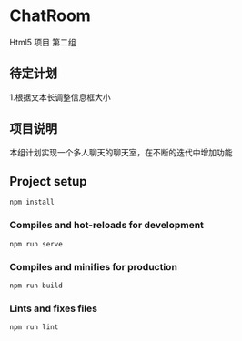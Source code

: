 # ChatRoom
Html5 项目 第二组

## 待定计划
1.根据文本长调整信息框大小


## 项目说明
本组计划实现一个多人聊天的聊天室，在不断的迭代中增加功能

## Project setup
```
npm install
```

### Compiles and hot-reloads for development
```
npm run serve
```

### Compiles and minifies for production
```
npm run build
```

### Lints and fixes files
```
npm run lint
```


